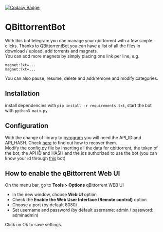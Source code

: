 [![Codacy Badge](https://api.codacy.com/project/badge/Grade/259099080ca24e029a910e3249d32041)](https://app.codacy.com/gh/ch3p4ll3/QBittorrentBot?utm_source=github.com&utm_medium=referral&utm_content=ch3p4ll3/QBittorrentBot&utm_campaign=Badge_Grade)

# QBittorrentBot

With this bot telegram you can manage your qbittorrent with a few simple clicks. Thanks to QBittorrentBot you can have a list of all the files in download / upload, add torrents and magnets.  
You can add more magnets by simply placing one link per line, e.g. 
```
magnet:?xt=...  
magnet:?xt=...  
```
You can also pause, resume, delete and add/remove and modify categories.

## Installation
install dependencies with `pip install -r requirements.txt`, start the bot with `python3 main.py`

## Configuration
With the change of library to [pyrogram](https://docs.pyrogram.org/) you will need the API_ID and API_HASH. Check [here](https://docs.pyrogram.org/intro/quickstart) to find out how to recover them.  
Modify the config.py file by inserting all the data for qbittorrent, the token of the bot, the API ID and HASH and the ids authorized to use the bot (you can know your id through [this](https://t.me/myidbot) bot)

## How to enable the qBittorrent Web UI
On the menu bar, go to **Tools > Options** qBittorrent WEB UI

*   In the new window, choose **Web UI** option
*   Check the **Enable the Web User Interface (Remote control)** option
*   Choose a port (by default 8080)
*   Set username and password (by default username: admin / password: adminadmin)

Click on Ok to save settings.
